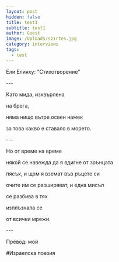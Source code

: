 ```yaml
---
layout: post
hidden: false
title: test1
subtitle: test1
author: Guest
image: /Uploads/szirtes.jpg
category: interviews
tags:
  - test
---
```

Ели Елияху: "Стихотворение"

\---

Като мида, изхвърлена 

на брега,

няма нищо вътре освен намек

за това какво е ставало в морето.

\---

Но от време на време 

някой се навежда да я вдигне от зрънцата

пясък, и щом я вземат във ръцете си

очите им се разширяват, и една мисъл

се разбива в тях

изплъзнала се



от всички мрежи.

\---

Превод: мой

\#Израелска поезия

